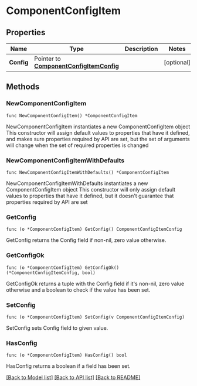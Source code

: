 # ComponentConfigItem

## Properties

Name | Type | Description | Notes
------------ | ------------- | ------------- | -------------
**Config** | Pointer to [**ComponentConfigItemConfig**](ComponentConfigItemConfig.md) |  | [optional] 

## Methods

### NewComponentConfigItem

`func NewComponentConfigItem() *ComponentConfigItem`

NewComponentConfigItem instantiates a new ComponentConfigItem object
This constructor will assign default values to properties that have it defined,
and makes sure properties required by API are set, but the set of arguments
will change when the set of required properties is changed

### NewComponentConfigItemWithDefaults

`func NewComponentConfigItemWithDefaults() *ComponentConfigItem`

NewComponentConfigItemWithDefaults instantiates a new ComponentConfigItem object
This constructor will only assign default values to properties that have it defined,
but it doesn't guarantee that properties required by API are set

### GetConfig

`func (o *ComponentConfigItem) GetConfig() ComponentConfigItemConfig`

GetConfig returns the Config field if non-nil, zero value otherwise.

### GetConfigOk

`func (o *ComponentConfigItem) GetConfigOk() (*ComponentConfigItemConfig, bool)`

GetConfigOk returns a tuple with the Config field if it's non-nil, zero value otherwise
and a boolean to check if the value has been set.

### SetConfig

`func (o *ComponentConfigItem) SetConfig(v ComponentConfigItemConfig)`

SetConfig sets Config field to given value.

### HasConfig

`func (o *ComponentConfigItem) HasConfig() bool`

HasConfig returns a boolean if a field has been set.


[[Back to Model list]](../README.md#documentation-for-models) [[Back to API list]](../README.md#documentation-for-api-endpoints) [[Back to README]](../README.md)


